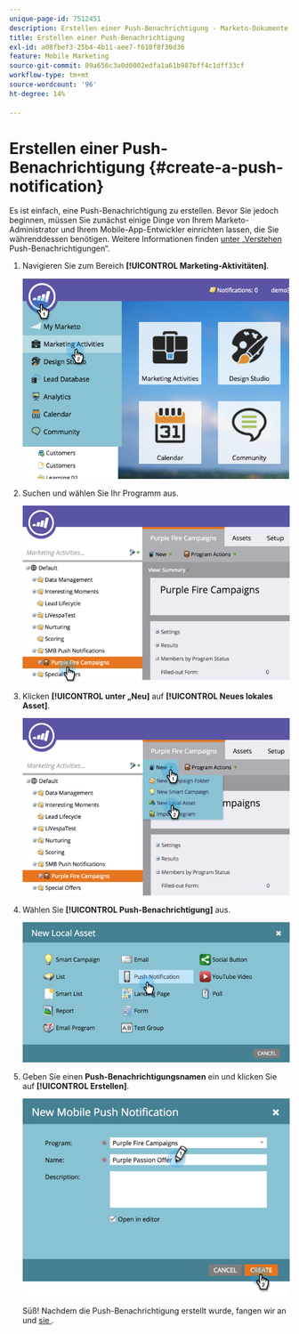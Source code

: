 ```yaml
---
unique-page-id: 7512451
description: Erstellen einer Push-Benachrichtigung - Marketo-Dokumente - Produktdokumentation
title: Erstellen einer Push-Benachrichtigung
exl-id: a08fbef3-25b4-4b11-aee7-f610f8f30d36
feature: Mobile Marketing
source-git-commit: 09a656c3a0d0002edfa1a61b987bff4c1dff33cf
workflow-type: tm+mt
source-wordcount: '96'
ht-degree: 14%

---
```


# Erstellen einer Push-Benachrichtigung {#create-a-push-notification}

Es ist einfach, eine Push-Benachrichtigung zu erstellen. Bevor Sie jedoch beginnen, müssen Sie zunächst einige Dinge von Ihrem Marketo-Administrator und Ihrem Mobile-App-Entwickler einrichten lassen, die Sie währenddessen benötigen. Weitere Informationen finden [ unter „Verstehen ](/help/marketo/product-docs/mobile-marketing/push-notifications/understanding-push-notifications.md) Push-Benachrichtigungen“.

1. Navigieren Sie zum Bereich **[!UICONTROL Marketing-Aktivitäten]**.

   ![](assets/image2015-4-22-18-3a46-3a14.png)

1. Suchen und wählen Sie Ihr Programm aus.

   ![](assets/image2015-4-23-13-3a31-3a43.png)

1. Klicken **[!UICONTROL unter „Neu]** auf **[!UICONTROL Neues lokales Asset]**.

   ![](assets/image2015-4-23-13-3a33-3a20.png)

1. Wählen Sie **[!UICONTROL Push-Benachrichtigung]** aus.

   ![](assets/image2015-4-23-13-3a35-3a6.png)

1. Geben Sie einen **Push-Benachrichtigungsnamen** ein und klicken Sie auf **[!UICONTROL Erstellen]**.

   ![](assets/image2015-4-23-13-3a36-3a56.png)

   Süß! Nachdem die Push-Benachrichtigung erstellt wurde, fangen wir an und [sie ](/help/marketo/product-docs/mobile-marketing/push-notifications/configure-mobile-push-notification.md).
